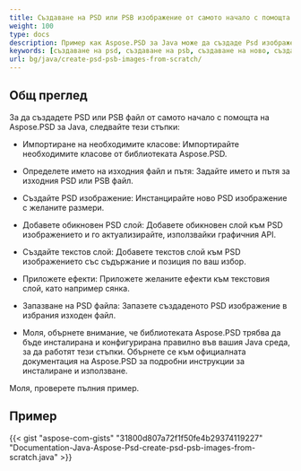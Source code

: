 ```yaml
---
title: Създаване на PSD или PSB изображение от самото начало с помощта на Java
weight: 100
type: docs
description: Пример как Aspose.PSD за Java може да създаде Psd изображение от самото начало
keywords: [създаване на psd, създаване на psb, създаване на ново, създаване на слой, създаване на текстов слой, psd api, java, примерен код]
url: bg/java/create-psd-psb-images-from-scratch/
---
```


## **Общ преглед**
За да създадете PSD или PSB файл от самото начало с помощта на Aspose.PSD за Java, следвайте тези стъпки:

- Импортиране на необходимите класове: Импортирайте необходимите класове от библиотеката Aspose.PSD.

- Определете името на изходния файл и пътя: Задайте името и пътя за изходния PSD или PSB файл.

- Създайте PSD изображение: Инстанцирайте ново PSD изображение с желаните размери.

- Добавете обикновен PSD слой: Добавете обикновен слой към PSD изображението и го актуализирайте, използвайки графичния API.

- Създайте текстов слой: Добавете текстов слой към PSD изображението със съдържание и позиция по ваш избор.

- Приложете ефекти: Приложете желаните ефекти към текстовия слой, като например сянка.

- Запазване на PSD файла: Запазете създаденото PSD изображение в избрания изходен файл.

- Моля, обърнете внимание, че библиотеката Aspose.PSD трябва да бъде инсталирана и конфигурирана правилно във вашия Java среда, за да работят тези стъпки. Обърнете се към официалната документация на Aspose.PSD за подробни инструкции за инсталиране и използване.

Моля, проверете пълния пример.

## **Пример**
{{< gist "aspose-com-gists" "31800d807a72f1f50fe4b29374119227" "Documentation-Java-Aspose-Psd-create-psd-psb-images-from-scratch.java" >}}